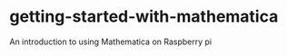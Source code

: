 getting-started-with-mathematica
================================

An introduction to using Mathematica on Raspberry pi
